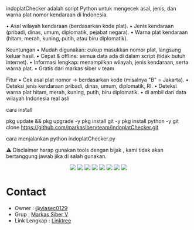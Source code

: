 indoplatChecker adalah script Python untuk mengecek asal, jenis, dan warna plat nomor kendaraan di Indonesia.

• Asal wilayah kendaraan (berdasarkan kode plat).
• Jenis kendaraan (pribadi, dinas, umum, diplomatik, pejabat negara).
• Warna plat kendaraan (hitam, merah, kuning, putih, atau biru diplomatik).

Keuntungan
• Mudah digunakan: cukup masukkan nomor plat, langsung keluar hasil.
• Cepat & offline: semua data ada di dalam script (tidak butuh internet).
• Informasi lengkap: menampilkan wilayah, jenis kendaraan, serta warna plat.
• Gratis dari markas siber v team

Fitur
• Cek asal plat nomor → berdasarkan kode (misalnya "B" = Jakarta).
• Deteksi jenis kendaraan pribadi, dinas, umum, diplomatik, RI.
• Deteksi warna plat  hitam, merah, kuning, putih, biru diplomatik.
• di ambil dari data wilayah Indonesia real asli

cara install

pkg update && pkg upgrade -y
pkg install git -y
pkg install python -y
git clone https://github.com/markasibervteam/indoplatChecker.git

cara menjalankan 
python indoplatChecker.py

⚠️ Disclaimer
harap gunakan tools dengan bijak , kami tidak akan bertanggung jawab jika di salah gunakan. 

<p align="center">
  <img src="https://img.shields.io/badge/Brave-FF1B2D?style=for-the-badge&logo=Brave&logoColor=white" />
  <img src="https://img.shields.io/badge/Tor_Browser-7D4698?style=for-the-badge&logo=Tor-Browser&logoColor=white" />
  <img src="https://img.shields.io/badge/tmux-1BB91F?style=for-the-badge&logo=tmux&logoColor=white" />
  <img src="https://img.shields.io/badge/GIT-E44C30?style=for-the-badge&logo=git&logoColor=white" />
  <img src="https://img.shields.io/badge/GitHub-100000?style=for-the-badge&logo=github&logoColor=white" />
  <img src="https://img.shields.io/badge/Wireshark-1679A7?style=for-the-badge&logo=Wireshark&logoColor=white" />
  <img src="https://img.shields.io/badge/burpsuite-FF6633?style=for-the-badge&logo=burpsuite&logoColor=white" />
  <img src="https://img.shields.io/badge/metasploit-2596CD?style=for-the-badge&logo=metasploit&logoColor=white" />
</p>

# Contact
- Owner : [@viasec0129](https://t.me/viasec0129)  
- Grup : [Markas Siber V](https://t.me/markassiberv)  
- Link Lengkap : [Linktree](https://linktr.ee/linklengkapkami)
